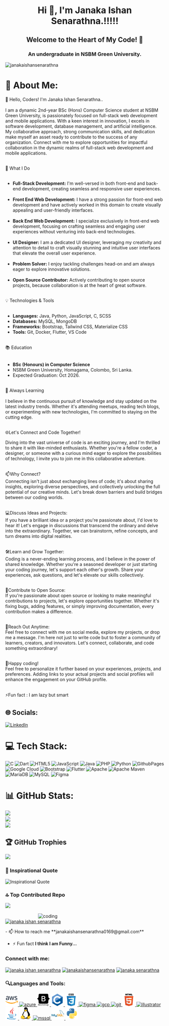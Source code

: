<h1 align="center">Hi 👋, I'm Janaka Ishan Senarathna.!!!!!</h1>
<h2 align="center">Welcome to the Heart of My Code! 🚀</h3>
<h3 align="center">An undergraduate in NSBM Green University.</h3>



<p align="left"> <img src="https://komarev.com/ghpvc/?username=janakaishansenarathna&label=Profile%20views&color=0e75b6&style=flat" alt="janakaishansenarathna" /> </p>

# 💫 About Me:
👋 Hello, Coders! I'm Janaka Ishan Senarathna..<br><br>I am a dynamic 2nd-year BSc (Hons) Computer Science student at NSBM Green University, is passionately focused on full-stack web development and mobile applications. With a keen interest in innovation, I excels in software development, database management, and artificial intelligence. My collaborative approach, strong communication skills, and dedication make myself an asset ready to contribute to the success of any organization. Connect with me to explore opportunities for impactful collaboration in the dynamic realms of full-stack web development and mobile applications.<br><br>

🚀 What I Do<br><br>
- **Full-Stack Development:** I'm well-versed in both front-end and back-end development, creating seamless and responsive user experiences.<br><br>
- **Front End Web Development:** I have a strong passion for front-end web development and have actively worked in this domain to create visually appealing and user-friendly interfaces.<br><br>
- **Back End Web Development:** I specialize exclusively in front-end web development, focusing on crafting seamless and engaging user experiences without venturing into back-end technologies.<br><br>
- **UI Designer:** I am a dedicated UI designer, leveraging my creativity and attention to detail to craft visually stunning and intuitive user interfaces that elevate the overall user experience.<br><br>
- **Problem Solver:** I enjoy tackling challenges head-on and am always eager to explore innovative solutions.<br><br>
- **Open Source Contributor:** Actively contributing to open source projects, because collaboration is at the heart of great software.<br><br>


💡 Technologies & Tools<br><br>
- **Languages:** Java, Python, JavaScript, C, SCSS <br>
- **Databases:** MySQL, MongoDB<br>
- **Frameworks:** Bootstrap, Tailwind CSS, Materialize CSS<br>
- **Tools:** Git, Docker, Flutter, VS Code<br><br>

📚 Education<br><br>
- **BSc (Honours) in Computer Science**<br>
- NSBM Green University, Homagama, Colombo, Sri Lanka.<br>
- Expected Graduation: Oct 2026.<br><br>

🌱 Always Learning<br><br>
I believe in the continuous pursuit of knowledge and stay updated on the latest industry trends. Whether it's attending meetups, reading tech blogs, or experimenting with new technologies, I'm committed to staying on the cutting edge.<br><br>

🌐Let's Connect and Code Together!<br>

Diving into the vast universe of code is an exciting journey, and I'm thrilled to share it with like-minded enthusiasts. Whether you're a fellow coder, a designer, or someone with a curious mind eager to explore the possibilities of technology, I invite you to join me in this collaborative adventure.<br><br>

📫Why Connect?<br>
Connecting isn't just about exchanging lines of code; it's about sharing insights, exploring diverse perspectives, and collectively unlocking the full potential of our creative minds. Let's break down barriers and build bridges between our coding worlds.<br><br>

💻Discuss Ideas and Projects:<br>
If you have a brilliant idea or a project you're passionate about, I'd love to hear it! Let's engage in discussions that transcend the ordinary and delve into the extraordinary. Together, we can brainstorm, refine concepts, and turn dreams into digital realities.<br><br>

🛠️Learn and Grow Together:<br>
Coding is a never-ending learning process, and I believe in the power of shared knowledge. Whether you're a seasoned developer or just starting your coding journey, let's support each other's growth. Share your experiences, ask questions, and let's elevate our skills collectively.<br><br>

🎨Contribute to Open Source:<br>
If you're passionate about open source or looking to make meaningful contributions to projects, let's explore opportunities together. Whether it's fixing bugs, adding features, or simply improving documentation, every contribution makes a difference.<br><br>

🤝Reach Out Anytime:<br>
Feel free to connect with me on social media, explore my projects, or drop me a message. I'm here not just to write code but to foster a community of learners, creators, and innovators. Let's connect, collaborate, and code something extraordinary!<br><br>

🚀Happy coding!<br>
Feel free to personalize it further based on your experiences, projects, and preferences. Adding links to your actual projects and social profiles will enhance the engagement on your GitHub profile.<br><br>

⚡Fun fact : I am lazy but smart

## 🌐 Socials:
[![LinkedIn](https://img.shields.io/badge/LinkedIn-%230077B5.svg?logo=linkedin&logoColor=white)](https://www.linkedin.com/in/janakaishansenarathna/) 

# 💻 Tech Stack:
![C](https://img.shields.io/badge/c-%2300599C.svg?style=flat&logo=c&logoColor=white) ![Dart](https://img.shields.io/badge/dart-%230175C2.svg?style=flat&logo=dart&logoColor=white) ![HTML5](https://img.shields.io/badge/html5-%23E34F26.svg?style=flat&logo=html5&logoColor=white) ![JavaScript](https://img.shields.io/badge/javascript-%23323330.svg?style=flat&logo=javascript&logoColor=%23F7DF1E) ![Java](https://img.shields.io/badge/java-%23ED8B00.svg?style=flat&logo=openjdk&logoColor=white) ![PHP](https://img.shields.io/badge/php-%23777BB4.svg?style=flat&logo=php&logoColor=white) ![Python](https://img.shields.io/badge/python-3670A0?style=flat&logo=python&logoColor=ffdd54) ![GithubPages](https://img.shields.io/badge/github%20pages-121013?style=flat&logo=github&logoColor=white) ![Google Cloud](https://img.shields.io/badge/GoogleCloud-%234285F4.svg?style=flat&logo=google-cloud&logoColor=white) ![Bootstrap](https://img.shields.io/badge/bootstrap-%238511FA.svg?style=flat&logo=bootstrap&logoColor=white) ![Flutter](https://img.shields.io/badge/Flutter-%2302569B.svg?style=flat&logo=Flutter&logoColor=white) ![Apache](https://img.shields.io/badge/apache-%23D42029.svg?style=flat&logo=apache&logoColor=white) ![Apache Maven](https://img.shields.io/badge/Apache%20Maven-C71A36?style=flat&logo=Apache%20Maven&logoColor=white) ![MariaDB](https://img.shields.io/badge/MariaDB-003545?style=flat&logo=mariadb&logoColor=white) ![MySQL](https://img.shields.io/badge/mysql-%2300000f.svg?style=flat&logo=mysql&logoColor=white) ![Figma](https://img.shields.io/badge/figma-%23F24E1E.svg?style=flat&logo=figma&logoColor=white)

# 📊 GitHub Stats:
![](https://github-readme-stats.vercel.app/api?username=Janakaishansenarathna&theme=blue-green&hide_border=false&include_all_commits=true&count_private=true)<br/>
![](https://github-readme-streak-stats.herokuapp.com/?user=Janakaishansenarathna&theme=blue-green&hide_border=false)<br/>
![](https://github-readme-stats.vercel.app/api/top-langs/?username=Janakaishansenarathna&theme=blue-green&hide_border=false&include_all_commits=true&count_private=true&layout=compact)

## 🏆 GitHub Trophies
![](https://github-profile-trophy.vercel.app/?username=Janakaishansenarathna&theme=radical&no-frame=true&no-bg=true&margin-w=4)

### 🚀 Inspirational Quote</p>

![Inspirational Quote](https://quotes-github-readme.vercel.app/api?type=vertical&theme=dark)</p>



### 🔝 Top Contributed Repo
![](https://github-contributor-stats.vercel.app/api?username=Janakaishansenarathna&limit=5&theme=nord&combine_all_yearly_contributions=true)


<p><img align="right" alt="coding" width="400" src="https://cdn.dribbble.com/users/1162077/screenshots/3848914/programmer.gif"</p>
<p align="left"> <a href="https://twitter.com/janaka ishan senarathna" target="blank"><img src="https://img.shields.io/twitter/follow/janaka ishan senarathna?logo=twitter&style=for-the-badge" alt="janaka ishan senarathna" /></a> </p>
- 📫 How to reach me **janakaishansenarathna0169@gmail.com**

- ⚡ Fun fact **I think I am Funny...**

<h3 align="left">Connect with me:</h3>
<p align="left">
<a href="https://twitter.com/janaka ishan senarathna" target="blank"><img align="center" src="https://raw.githubusercontent.com/rahuldkjain/github-profile-readme-generator/master/src/images/icons/Social/twitter.svg" alt="janaka ishan senarathna" height="30" width="40" /></a>
<a href="https://linkedin.com/in/janakaishansenarathna" target="blank"><img align="center" src="https://raw.githubusercontent.com/rahuldkjain/github-profile-readme-generator/master/src/images/icons/Social/linked-in-alt.svg" alt="janakaishansenarathna" height="30" width="40" /></a>
<a href="https://fb.com/janaka ishan senarathna" target="blank"><img align="center" src="https://raw.githubusercontent.com/rahuldkjain/github-profile-readme-generator/master/src/images/icons/Social/facebook.svg" alt="janaka senarathna" height="30" width="40" /></a>
</p>

<h3 align="left">🔍Languages and Tools:</h3>
<p align="left"> <a href="https://aws.amazon.com" target="_blank" rel="noreferrer"> <img src="https://raw.githubusercontent.com/devicons/devicon/master/icons/amazonwebservices/amazonwebservices-original-wordmark.svg" alt="aws" width="40" height="40"/> </a> <a href="https://azure.microsoft.com/en-in/" target="_blank" rel="noreferrer"> <img src="https://www.vectorlogo.zone/logos/microsoft_azure/microsoft_azure-icon.svg" alt="azure" width="40" height="40"/> </a> <a href="https://getbootstrap.com" target="_blank" rel="noreferrer"> <img src="https://raw.githubusercontent.com/devicons/devicon/master/icons/bootstrap/bootstrap-plain-wordmark.svg" alt="bootstrap" width="40" height="40"/> </a> <a href="https://www.cprogramming.com/" target="_blank" rel="noreferrer"> <img src="https://raw.githubusercontent.com/devicons/devicon/master/icons/c/c-original.svg" alt="c" width="40" height="40"/> </a> <a href="https://www.w3schools.com/css/" target="_blank" rel="noreferrer"> <img src="https://raw.githubusercontent.com/devicons/devicon/master/icons/css3/css3-original-wordmark.svg" alt="css3" width="40" height="40"/> </a> <a href="https://www.figma.com/" target="_blank" rel="noreferrer"> <img src="https://www.vectorlogo.zone/logos/figma/figma-icon.svg" alt="figma" width="40" height="40"/> </a> <a href="https://cloud.google.com" target="_blank" rel="noreferrer"> <img src="https://www.vectorlogo.zone/logos/google_cloud/google_cloud-icon.svg" alt="gcp" width="40" height="40"/> </a> <a href="https://git-scm.com/" target="_blank" rel="noreferrer"> <img src="https://www.vectorlogo.zone/logos/git-scm/git-scm-icon.svg" alt="git" width="40" height="40"/> </a> <a href="https://www.w3.org/html/" target="_blank" rel="noreferrer"> <img src="https://raw.githubusercontent.com/devicons/devicon/master/icons/html5/html5-original-wordmark.svg" alt="html5" width="40" height="40"/> </a> <a href="https://www.adobe.com/in/products/illustrator.html" target="_blank" rel="noreferrer"> <img src="https://www.vectorlogo.zone/logos/adobe_illustrator/adobe_illustrator-icon.svg" alt="illustrator" width="40" height="40"/> </a> <a href="https://www.java.com" target="_blank" rel="noreferrer"> <img src="https://raw.githubusercontent.com/devicons/devicon/master/icons/java/java-original.svg" alt="java" width="40" height="40"/> </a> <a href="https://www.linux.org/" target="_blank" rel="noreferrer"> <img src="https://raw.githubusercontent.com/devicons/devicon/master/icons/linux/linux-original.svg" alt="linux" width="40" height="40"/> </a> <a href="https://www.microsoft.com/en-us/sql-server" target="_blank" rel="noreferrer"> <img src="https://www.svgrepo.com/show/303229/microsoft-sql-server-logo.svg" alt="mssql" width="40" height="40"/> </a> <a href="https://www.mysql.com/" target="_blank" rel="noreferrer"> <img src="https://raw.githubusercontent.com/devicons/devicon/master/icons/mysql/mysql-original-wordmark.svg" alt="mysql" width="40" height="40"/> </a> <a href="https://www.python.org" target="_blank" rel="noreferrer"> <img src="https://raw.githubusercontent.com/devicons/devicon/master/icons/python/python-original.svg" alt="python" width="40" height="40"/> </a> </p>


